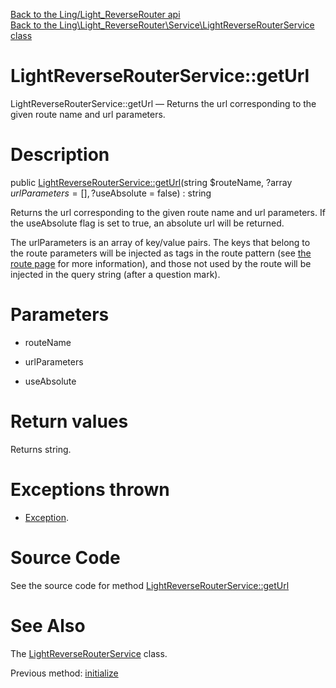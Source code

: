 [Back to the Ling/Light_ReverseRouter api](https://github.com/lingtalfi/Light_ReverseRouter/blob/master/doc/api/Ling/Light_ReverseRouter.md)<br>
[Back to the Ling\Light_ReverseRouter\Service\LightReverseRouterService class](https://github.com/lingtalfi/Light_ReverseRouter/blob/master/doc/api/Ling/Light_ReverseRouter/Service/LightReverseRouterService.md)


LightReverseRouterService::getUrl
================



LightReverseRouterService::getUrl — Returns the url corresponding to the given route name and url parameters.




Description
================


public [LightReverseRouterService::getUrl](https://github.com/lingtalfi/Light_ReverseRouter/blob/master/doc/api/Ling/Light_ReverseRouter/Service/LightReverseRouterService/getUrl.md)(string $routeName, ?array $urlParameters = [], ?$useAbsolute = false) : string




Returns the url corresponding to the given route name and url parameters.
If the useAbsolute flag is set to true, an absolute url will be returned.

The urlParameters is an array of key/value pairs.
The keys that belong to the route parameters will be injected as tags in the route pattern
(see [the route page](https://github.com/lingtalfi/Light/blob/master/doc/pages/route.md) for more information), and those not used by the route will
be injected in the query string (after a question mark).




Parameters
================


- routeName

    

- urlParameters

    

- useAbsolute

    


Return values
================

Returns string.


Exceptions thrown
================

- [Exception](http://php.net/manual/en/class.exception.php).&nbsp;







Source Code
===========
See the source code for method [LightReverseRouterService::getUrl](https://github.com/lingtalfi/Light_ReverseRouter/blob/master/Service/LightReverseRouterService.php#L75-L123)


See Also
================

The [LightReverseRouterService](https://github.com/lingtalfi/Light_ReverseRouter/blob/master/doc/api/Ling/Light_ReverseRouter/Service/LightReverseRouterService.md) class.

Previous method: [initialize](https://github.com/lingtalfi/Light_ReverseRouter/blob/master/doc/api/Ling/Light_ReverseRouter/Service/LightReverseRouterService/initialize.md)<br>

